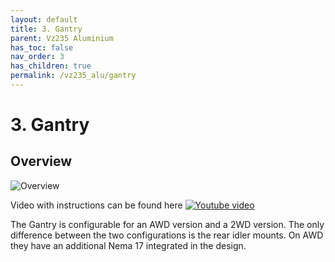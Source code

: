 ```yaml
---
layout: default
title: 3. Gantry
parent: Vz235 Aluminium
has_toc: false
nav_order: 3
has_children: true
permalink: /vz235_alu/gantry
---
```


# 3. Gantry

## Overview

![Overview](../assets/images/manual/vz235_alu/gantry/overview.png)

Video with instructions can be found here [![Youtube video](../assets/images/manual/vz235_alu/gantry/Gantry-video.jpg)](https://youtu.be/lP59PClF_PU/)

The Gantry is configurable for an AWD version and a 2WD version. The only difference between the two configurations is the rear idler mounts. On AWD they have an additional Nema 17 integrated in the design.
